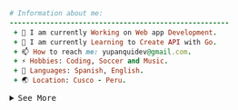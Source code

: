```ruby
# Information about me:
------------------------------------------------------
 + 🔭 I am currently Working on Web app Development.
 + 🌱 I am currently Learning to Create API with Go.
 + 📫 How to reach me: yupanquidev@gmail.com.       
 + ⚡ Hobbies: Coding, Soccer and Music.            
 + 💭 Languages: Spanish, English.                  
 + 🌏 Location: Cusco - Peru.                       
``` 
<details>
<summary><samp>See More</samp></summary>

### <samp> **_Find me:_** </samp> 
[![Facebook](https://user-images.githubusercontent.com/109688585/197315413-0807404e-7488-45d2-abad-1df6a566fb01.svg)](https://www.facebook.com/yupanquidev/)
[![Instagram](https://user-images.githubusercontent.com/109688585/197315418-f47d9547-74b3-4e82-b6e3-576b76e71918.svg)](https://www.instagram.com/yupanquidev/)
[![LinkedIn](https://user-images.githubusercontent.com/109688585/197315950-06bd3031-c924-408b-9e0a-e96b968bbbd3.svg)](https://www.linkedin.com/in/yupanquidev/)
[![TikTok](https://user-images.githubusercontent.com/109688585/197315429-07ad4b38-82a5-45b3-a0f0-c3764b9280ba.svg)](https://www.tiktok.com/@yupanquidev/)
[![Twitter](https://user-images.githubusercontent.com/109688585/197315432-04df6483-de28-45e5-abc3-8ae4723fdda8.svg)](https://x.com/yupanquidev)
[![Gmail](https://user-images.githubusercontent.com/109688585/197362558-c5440ea0-3c55-4ddf-aaef-ee0f6b457068.svg)](mailto:yupanquidev@gmail.com)
 
### <samp> **_Technologies:_** </samp> 
 
| <samp> _Languages_ </samp> | <samp> _Frameworks & DB_ </samp> | <samp> _Tools_ </samp>|
| :---: | :---:| :---: |
| ![Go](assets/Go.svg) ![Rust](assets/Rust.svg) ![JavaScript](assets/JavaScript.svg) ![TypeScript](assets/TypeScript.svg) | ![TailwindCSS](assets/TailwindCSS.svg) ![React](assets/React.svg) ![PostgreSQL](assets/PostgreSQL.svg) | ![VSCode](assets/VSCode.svg) ![Git](assets/Git.svg) ![Docker](assets/Docker.svg) ![Figma](assets/Figma.svg) |

<table>
  <tr style="padding:0;width:50%;">
    <td align="center" style="padding:0;width:300px;">
      <img src="https://github-readme-stats-git-masterrstaa-rickstaa.vercel.app/api/top-langs?username=yupanquidev&show_icons=true&locale=en&layout=compact&hide_border=true&title_color=6ee7b7&text_color=ecfdf5&bg_color=00000000" alt="yupanquidev" />
    </td>
    <td align="center" style="padding:0;width:360px;">
      <img src="https://github-readme-stats-git-masterrstaa-rickstaa.vercel.app/api?username=yupanquidev&show_icons=true&locale=en&&count_private=true&hide_border=true&title_color=6ee7b7&icon_color=34d399&text_color=ecfdf5&bg_color=00000000" alt="yupanquidev" />
    </td>
  </tr>
</table>
